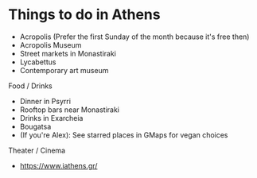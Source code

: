 # Things to do in Athens

* Acropolis (Prefer the first Sunday of the month because it's free then)
* Acropolis Museum
* Street markets in Monastiraki
* Lycabettus
* Contemporary art museum

Food / Drinks
* Dinner in Psyrri
* Rooftop bars near Monastiraki
* Drinks in Exarcheia
* Bougatsa
* (If you're Alex): See starred places in GMaps for vegan choices

Theater / Cinema
* https://www.iathens.gr/